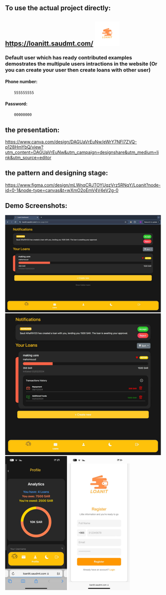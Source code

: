 ## To use the actual project directly: 
## https://loanitt.saudmt.com/      <img href="https://loanitt.saudmt.com/" src="https://github.com/SalehAlobaylan/LoanIt-Website/blob/main/front-end/resources/TitiledLogo-removebg-preview.png" alt="LoanIt" width="80"/>
### Default user which has ready contributed examples demostrates the multipule users intractions in the website (Or you can create your user then create loans with other user)
#### Phone number:
        555555555
#### Password:
        00000000


## the presentation:
https://www.canva.com/design/DAGUaVrEuNw/eWrY7NFl7ZVQ-p128HmYbQ/view?utm_content=DAGUaVrEuNw&utm_campaign=designshare&utm_medium=link&utm_source=editor

## the pattern and designing stage:
https://www.figma.com/design/mLWnqCRJTOYUqzVrz5RNqY/Loanit?node-id=0-1&node-type=canvas&t=wXmO2oEmV4V4eV2g-0

## Demo Screenshots:
<div>
        <img href="https://loanitt.saudmt.com/" src="https://github.com/SalehAlobaylan/LoanIt-Website/blob/main/projectDemoScreenshots/16.jpg" alt="LoanIt" width="800"/>
        <img href="https://loanitt.saudmt.com/" src="https://github.com/SalehAlobaylan/LoanIt-Website/blob/main/projectDemoScreenshots/17.jpg" alt="LoanIt" width="600"/>
        <img href="https://loanitt.saudmt.com/" src="https://github.com/SalehAlobaylan/LoanIt-Website/blob/main/projectDemoScreenshots/7.jpg" alt="LoanIt" width="200"/>
        <img href="https://loanitt.saudmt.com/" src="https://github.com/SalehAlobaylan/LoanIt-Website/blob/main/projectDemoScreenshots/10.jpg" alt="LoanIt" width="200"/>
</div>
